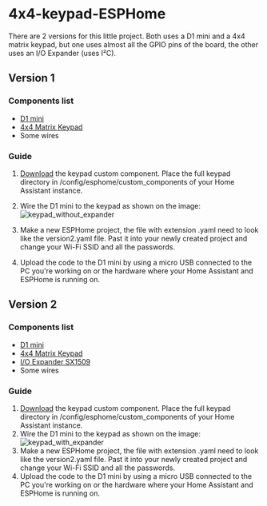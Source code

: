 # 4x4-keypad-ESPHome

There are 2 versions for this little project. Both uses a D1 mini and a 4x4 matrix keypad, but one uses almost all the GPIO pins of the board, the other uses an I/O Expander (uses I²C). 

## Version 1
### Components list
* [D1 mini](https://www.aliexpress.com/item/1005001604805832.html)
* [4x4 Matrix Keypad](https://www.aliexpress.com/item/4000873237364.html)
* Some wires
### Guide
1) [Download](https://github.com/ssieb/custom_components/tree/master/keypad) the keypad custom component. Place the full keypad directory in /config/esphome/custom_components of your Home Assistant instance. 
2) Wire the D1 mini to the keypad as shown on the image: ![keypad_without_expander](https://user-images.githubusercontent.com/80924413/136712899-72927ca9-6afb-4dac-8479-22d9ad7cd70d.jpg)

3) Make a new ESPHome project, the file with extension .yaml need to look like the version2.yaml file. Past it into your newly created project and change your Wi-Fi SSID and all the passwords.
4) Upload the code to the D1 mini by using a micro USB connected to the PC you're working on or the hardware where your Home Assistant and ESPHome is running on.  

## Version 2
### Components list
* [D1 mini](https://www.aliexpress.com/item/1005001604805832.html)
* [4x4 Matrix Keypad](https://www.aliexpress.com/item/4000873237364.html)
* [I/O Expander SX1509](https://www.aliexpress.com/item/32778886595.html)
* Some wires
### Guide
1) [Download](https://github.com/ssieb/custom_components/tree/master/keypad) the keypad custom component. Place the full keypad directory in /config/esphome/custom_components of your Home Assistant instance. 
2) Wire the D1 mini to the keypad as shown on the image: ![keypad_with_expander](https://user-images.githubusercontent.com/80924413/136712563-da5e8959-ab6d-4f21-8b23-9407ec69e91a.jpg)
3) Make a new ESPHome project, the file with extension .yaml need to look like the version2.yaml file. Past it into your newly created project and change your Wi-Fi SSID and all the passwords.
4) Upload the code to the D1 mini by using a micro USB connected to the PC you're working on or the hardware where your Home Assistant and ESPHome is running on.  
